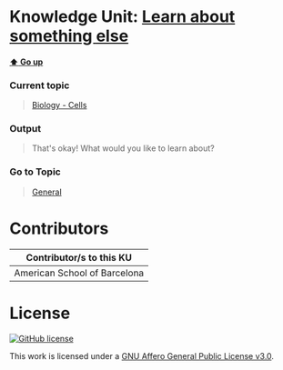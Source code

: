 # Knowledge Unit: [Learn about something else](../../knowledge_units/biology-cells/learn-about-something-else.md)

#### [:arrow_up: Go up](../../topics/biology-cells.md)
### Current topic
> [Biology - Cells](../../topics/biology-cells.md)
### Output
> That&#039;s okay! What would you like to learn about?
### Go to Topic
> [General](../../topics/general.md)


# Contributors

| Contributor/s to this KU |
| - | 
| American School of Barcelona |

# License
[![GitHub license](https://img.shields.io/github/license/inbrainz/cerebro)](https://github.com/inbrainz/cerebro/blob/master/LICENSE)

This work is licensed under a [GNU Affero General Public License v3.0](https://www.gnu.org/licenses/agpl-3.0.txt).